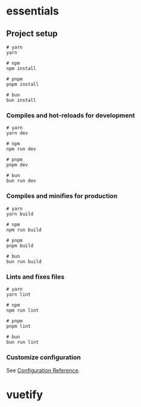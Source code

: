 # essentials

## Project setup

```
# yarn
yarn

# npm
npm install

# pnpm
pnpm install

# bun 
bun install
```

### Compiles and hot-reloads for development

```
# yarn
yarn dev

# npm
npm run dev

# pnpm
pnpm dev

# bun 
bun run dev
```

### Compiles and minifies for production

```
# yarn
yarn build

# npm
npm run build

# pnpm
pnpm build

# bun 
bun run build
```

### Lints and fixes files

```
# yarn
yarn lint

# npm
npm run lint

# pnpm
pnpm lint

# bun 
bun run lint
```

### Customize configuration

See [Configuration Reference](https://vitejs.dev/config/).
# vuetify
